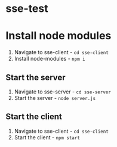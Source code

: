 # sse-test

# Install node modules
1. Navigate to sse-client - `cd sse-client`
2. Install node-modules - `npm i`

## Start the server
1. Navigate to sse-server - `cd sse-server`
2. Start the server - `node server.js`

## Start the client
1. Navigate to sse-client - `cd sse-client`
2. Start the client - `npm start`